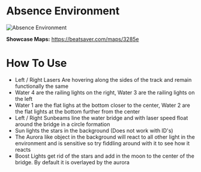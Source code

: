 # Absence Environment
![Absence Environment](Absence.png)

**Showcase Maps:**
https://beatsaver.com/maps/3285e

# How To Use

- Left / Right Lasers Are hovering along the sides of the track and remain functionally the same
- Water 4 are the railing lights on the right, Water 3 are the railing lights on the left
- Water 1 are the flat lighs at the bottom closer to the center, Water 2 are the flat lights at the bottom further from the center
- Left / Right Sunbeams line the water bridge and with laser speed float around the bridge in a circle formation
- Sun lights the stars in the background (Does not work with ID's)
- The Aurora like object in the background will react to all other light in the environment and is sensitive so try fiddling around with it to see how it reacts
- Boost Lights get rid of the stars and add in the moon to the center of the bridge. By default it is overlayed by the aurora